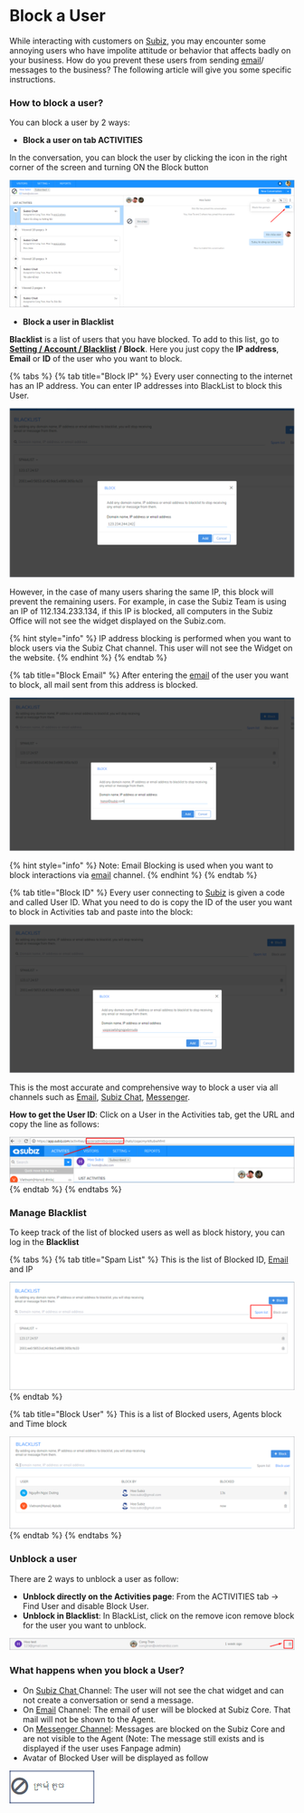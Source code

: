 # Block a User

While interacting with customers on [Subiz](https://subiz.com/email.html), you may encounter some annoying users who have impolite attitude or behavior that affects badly on your business. How do you prevent these users from sending [email](https://subiz.com/email.html)/ messages to the business? The following article will give you some specific instructions.

### How to block a user?

You can block a user by 2 ways:

* **Block a user on tab ACTIVITIES**

In the conversation, you can block the user by clicking the  icon in the right corner of the screen and turning ON the Block button

![Block Users Directly](../../.gitbook/assets/block-directly.png)

* **Block a user in Blacklist**

**Blacklist** is a list of users that you have blocked. To add to this list, go to [**Setting / Account / Blacklist**](https://app.subiz.com/settings/blacklist-ips) **/ Block**. Here you just copy the **IP address**, **Email** or **ID** of the user who you want to block.

{% tabs %}
{% tab title="Block IP" %}
Every user connecting to the internet has an IP address. You can enter IP addresses into BlackList to block this User.

![Block IP](../../.gitbook/assets/block-ip.png)

However, in the case of many users sharing the same IP, this block will prevent the remaining users. For example, in case the Subiz Team is using an IP of 112.134.233.134, if this IP is blocked, all computers in the Subiz Office will not see the widget displayed on the Subiz.com.

{% hint style="info" %}
IP address blocking is performed when you want to block users via the Subiz Chat channel. This user will not see the Widget on the website.
{% endhint %}
{% endtab %}

{% tab title="Block Email" %}
After entering the [email](https://subiz.com/email.html) of the user you want to block, all mail sent from this address is blocked.

![Block Email](../../.gitbook/assets/block-email.png)

{% hint style="info" %}
 Note: Email Blocking is used when you want to block interactions via [email](https://subiz.com/email.html) channel.
{% endhint %}
{% endtab %}

{% tab title="Block ID" %}
Every user connecting to [Subiz](https://subiz.com/en) is given a code and called User ID. What you need to do is copy the ID of the user you want to block in Activities tab and paste into the block:

![Block ID](../../.gitbook/assets/block-id.png)

This is the most accurate and comprehensive way to block a user via all channels such as [Email](https://subiz.com/email.html), [Subiz Chat](https://subiz.com/live-chat.html), [Messenger](https://subiz.com/facebook-messenger.html).

**How to get the User ID**: Click on a User in the Activities tab, get the URL and copy the line as follows:

![How to get User ID](../../.gitbook/assets/how-to-get-user-id.png)
{% endtab %}
{% endtabs %}

### Manage Blacklist

To keep track of the list of blocked users as well as block history, you can log in the **Blacklist**

{% tabs %}
{% tab title="Spam List" %}
This is the list of Blocked ID, [Email](https://subiz.com/email.html) and IP

![Spam List](../../.gitbook/assets/spam-list.png)
{% endtab %}

{% tab title="Block User" %}
This is a list of Blocked users, Agents block and Time block

![Block User](../../.gitbook/assets/block-user%20%281%29.png)
{% endtab %}
{% endtabs %}

### Unblock a user

There are 2 ways to unblock a user as follow:

* **Unblock directly on the Activities page**: From the ACTIVITIES tab -&gt; Find User and disable Block User.
* **Unblock in Blacklist**: In BlackList, click on the remove icon remove block for the user you want to unblock.

![Unblock an Agent](../../.gitbook/assets/bo-chan.png)

###  What happens when you block a User?

* On [Subiz Chat ](https://subiz.com/live-chat.html)Channel: The user will not see the chat widget and can not create a conversation or send a message.
* On [Email](https://subiz.com/email.html) Channel: The email of user will be blocked at Subiz Core. That mail will not be shown to the Agent.
* On [Messenger Channel](https://subiz.com/facebook-messenger.html): Messages are blocked on the Subiz Core and are not visible to the Agent \(Note: The message still exists and is displayed if the user uses Fanpage admin\)
* Avatar of Blocked User will be displayed as follow

![Avatar of Blocked User](../../.gitbook/assets/spam-avatar.png)

